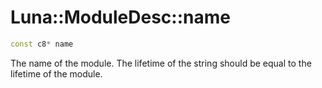 # Luna::ModuleDesc::name

```c++
const c8* name
```

The name of the module. The lifetime of the string should be equal to the lifetime of the module. 

